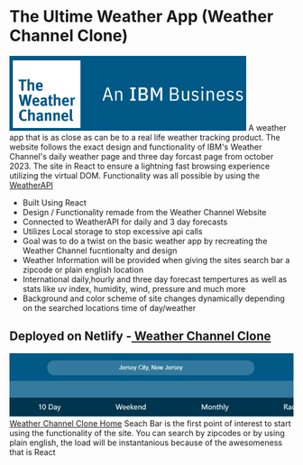 <h1>The Ultime Weather App (Weather Channel Clone)</h1>

<img src="public/readMeBanner.png">
A weather app that is as close as can be to a real life weather tracking product. The website follows the exact design and functionality of IBM's Weather Channel's daily weather page and three day forcast page from october 2023. The site in React to ensure a lightning fast browsing experience utilizing the virtual DOM. Functionality was all possible by using the <a href="https://www.weatherapi.com/">WeatherAPI</a>
<ul>
  <li>Built Using React</li>
  <li>Design / Functionality remade from the Weather Channel Website</li>
  <li>Connected to WeatherAPI for daily and 3 day forecasts</li>
  <li>Utilizes Local storage to stop excessive api calls</li>
  <li>Goal was to do a twist on the basic weather app by recreating the Weather Channel fucntionalty and design</li>
  <li>Weather Information will be provided when giving the sites search bar a zipcode or plain english location</li>
  <li>International daily,hourly and three day forecast tempertures as well as stats like uv index, humidity, wind, pressure and much more </li>
  <li>Background and color scheme of site changes dynamically depending on the searched locations time of day/weather</li>
</ul>

<h2>Deployed on Netlify -<a href="https://bejewelled-unicorn-5837be.netlify.app/"> Weather Channel Clone</a></h2>

<img src="public/searchBar.jpeg
">
<br>
<a href="https://bejewelled-unicorn-5837be.netlify.app/">Weather Channel Clone Home</a>
Seach Bar is the first point of interest to start using the functionality of the site. You can search by zipcodes or by using plain english, the load will be instantanious because of the awesomeness that is React
